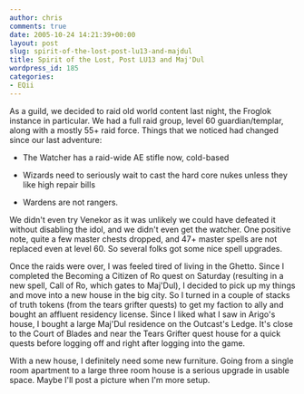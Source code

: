 ```yaml
---
author: chris
comments: true
date: 2005-10-24 14:21:39+00:00
layout: post
slug: spirit-of-the-lost-post-lu13-and-majdul
title: Spirit of the Lost, Post LU13 and Maj'Dul
wordpress_id: 185
categories:
- EQii
---
```


As a guild, we decided to raid old world content last night, the Froglok instance in particular. We had a full raid group, level 60 guardian/templar, along with a mostly 55+ raid force. Things that we noticed had changed since our last adventure:



	
  * The Watcher has a raid-wide AE stifle now, cold-based

	
  * Wizards need to seriously wait to cast the hard core nukes unless they like high repair bills

	
  * Wardens are not rangers.


We didn't even try Venekor as it was unlikely we could have defeated it without disabling the idol, and we didn't even get the watcher. One positive note, quite a few master chests dropped, and 47+ master spells are not replaced even at level 60. So several folks got some nice spell upgrades.

Once the raids were over, I was feeled tired of living in the Ghetto. Since I completed the Becoming a Citizen of Ro quest on Saturday (resulting in a new spell, Call of Ro, which gates to Maj'Dul), I decided to pick up my things and move into a new house in the big city. So I turned in a couple of stacks of truth tokens (from the tears grifter quests) to get my faction to ally and bought an affluent residency license. Since I liked what I saw in Arigo's house, I bought a large Maj'Dul residence on the Outcast's Ledge. It's close to the Court of Blades and near the Tears Grifter quest house for a quick quests before logging off and right after logging into the game.

With a new house, I definitely need some new furniture. Going from a single room apartment to a large three room house is a serious upgrade in usable space. Maybe I'll post a picture when I'm more setup.


